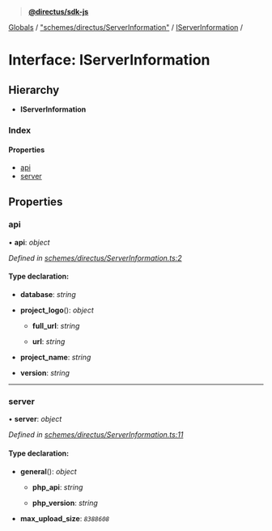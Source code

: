 > **[@directus/sdk-js](../README.md)**

[Globals](../README.md) / ["schemes/directus/ServerInformation"](../modules/_schemes_directus_serverinformation_.md) / [IServerInformation](_schemes_directus_serverinformation_.iserverinformation.md) /

# Interface: IServerInformation

## Hierarchy

* **IServerInformation**

### Index

#### Properties

* [api](_schemes_directus_serverinformation_.iserverinformation.md#api)
* [server](_schemes_directus_serverinformation_.iserverinformation.md#server)

## Properties

###  api

• **api**: *object*

*Defined in [schemes/directus/ServerInformation.ts:2](https://github.com/janbiasi/sdk-js/blob/75383ea/src/schemes/directus/ServerInformation.ts#L2)*

#### Type declaration:

* **database**: *string*

* **project_logo**(): *object*

  * **full_url**: *string*

  * **url**: *string*

* **project_name**: *string*

* **version**: *string*

___

###  server

• **server**: *object*

*Defined in [schemes/directus/ServerInformation.ts:11](https://github.com/janbiasi/sdk-js/blob/75383ea/src/schemes/directus/ServerInformation.ts#L11)*

#### Type declaration:

* **general**(): *object*

  * **php_api**: *string*

  * **php_version**: *string*

* **max_upload_size**: *`8388608`*